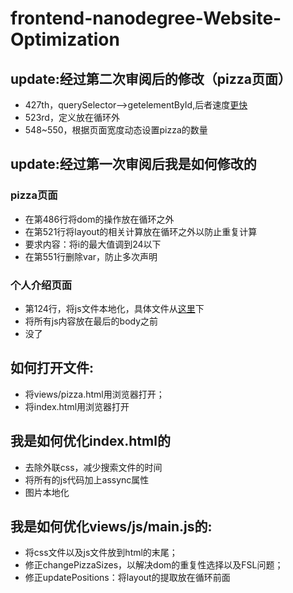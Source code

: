 # frontend-nanodegree-Website-Optimization

## update:经过第二次审阅后的修改（pizza页面）

- 427th，querySelector-->getelementById,后者速度[更快](https://jsperf.com/getelementbyid-vs-queryselector-vs-queryselector-by-id)
- 523rd，定义放在循环外
- 548~550，根据页面宽度动态设置pizza的数量

## update:经过第一次审阅后我是如何修改的

### pizza页面

- 在第486行将dom的操作放在循环之外
- 在第521行将layout的相关计算放在循环之外以防止重复计算
- 要求内容：将i的最大值调到24以下
- 在第551行删除var，防止多次声明

### 个人介绍页面
- 第124行，将js文件本地化，具体文件从[这里](https://github.com/eladkarako/reversed-engineered-google-analytics-js/blob/master/analytics.js)下
- 将所有js内容放在最后的body之前
- 没了

## 如何打开文件:
- 将views/pizza.html用浏览器打开；
- 将index.html用浏览器打开

## 我是如何优化index.html的
 - 去除外联css，减少搜索文件的时间
 - 将所有的js代码加上assync属性
 - 图片本地化
 
## 我是如何优化views/js/main.js的:
- 将css文件以及js文件放到html的末尾；
- 修正changePizzaSizes，以解决dom的重复性选择以及FSL问题；
- 修正updatePositions：将layout的提取放在循环前面
